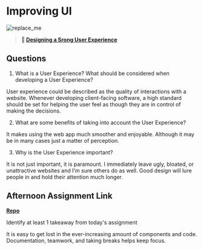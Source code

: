 # Improving UI

![replace_me](https://codeworks.blob.core.windows.net/public/assets/img/illustrations/placeholder.svg)

> **📖 [Designing a Srong User Experience](https://codeworksacademy.com/fs-student-guide/resources/wk7/03-Creating-Good-UX)**

## Questions

1. What is a User Experience? What should be considered when developing a User Experience?

User experience could be described as the quality of interactions with a website.
Whenever developing client-facing software, a high standard should be set for helping the user feel as though they are in control of making the decisions.

2. What are some benefits of taking into account the User Experience?

It makes using the web app much smoother and enjoyable.
Although it may be in many cases just a matter of perception.

3. Why is the User Experience important?

It is not just important, it is paramount. I immediately leave ugly, bloated, or unattractive websites and I'm sure others do as well.
Good design will lure people in and hold their attention much longer.

## Afternoon Assignment Link

**[Repo](https://github.com/ZacGamble/planIt)**

Identify at least 1 takeaway from today's assignment

It is easy to get lost in the ever-increasing amount of components and code. 
Documentation, teamwork, and taking breaks helps keep focus.